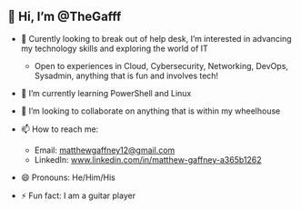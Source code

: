 ## 👋 Hi, I’m @TheGafff
- 👀 Curently looking to break out of help desk, I’m interested in advancing my technology skills and exploring the world of IT

  -  Open to experiences in Cloud, Cybersecurity, Networking, DevOps, Sysadmin, anything that is fun and involves tech!
- 🌱 I’m currently learning PowerShell and Linux
- 💞️ I’m looking to collaborate on anything that is within my wheelhouse
- 📫 How to reach me:
    - Email: matthewgaffney12@gmail.com
    - LinkedIn: www.linkedin.com/in/matthew-gaffney-a365b1262
- 😄 Pronouns: He/Him/His
- ⚡ Fun fact: I am a guitar player

<!---
TheGafff/TheGafff is a ✨ special ✨ repository because its `README.md` (this file) appears on your GitHub profile.
You can click the Preview link to take a look at your changes.
--->
